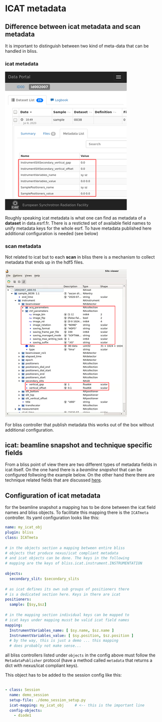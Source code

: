 # ICAT metadata

## Difference between icat metadata and scan metadata
It is important to distinguish between two kind of meta-data that can be
handled in bliss.

### icat metadata
![data.esrf.fr screenshot](img/icat_metadata.png)

Roughly speaking icat metadata is what one can find as metadata of a
**dataset** in data.esrf.fr. There is a resticted set of available field names 
to unify metadata keys for the whole esrf. To have metadata published here
additional configuration is needed (see below)

### scan metadata
Not related to icat but to each **scan** in bliss there is a mechanism to 
collect metadata that ends up in the hdf5 files.

![silx metadata screenshot](img/scan_meta_in_h5.png)

For bliss controller that publish metadata this works out of the box without 
additional configuration.

## icat: beamline snapshot and technique specific fields

From a bliss point of view there are two different types of metadata fields in 
icat itself. On the one hand there is a *beamline snapshot* that can be configured
follwoing the example below. On the other hand there there are technique related fields that
are discussed [here](dev_data_set.md).

## Configuration of icat metadata 

for the beamline snapshot a mapping has to be done between the icat field names and
bliss objects. To facilitate this mapping there is the `ICATmeta` controller. Its yaml configuration
looks like this:

```yaml
name: my_icat_obj
plugin: bliss
class: ICATmeta

# in the objects section a mapping between entire bliss
# objects that produce nexus/icat compliant metadata
# and icat objects can be done. The keys in the following
# mapping are the keys of bliss.icat.instrument.INSTRUMENTATION

objects:
  secondary_slit: $secondary_slits

# as icat defines its own sub groups of positioners there
# is a dedicated section here. Keys in there are icat 
positioners:
  sample: [$sy,$sz]

# in the mapping section individual keys can be mapped to 
# icat keys under mapping musst be valid icat field names
mapping:
  InstrumentVariables_name: [ $sy.name, $sz.name ]
  InstrumentVariables_value: [ $sy.position, $sz.position ]
  # by the way, this is just a demo ... this mapping
  # does probably not make sense...
```

all bliss controllers listed under `objects` in the config above must follow the `MetadataPublisher` 
protocol (have a method called `metadata` that returns a dict with nexus/icat compliant keys). 

This object has to be added to the session config like this:

```yaml

- class: Session
  name: demo_session
  setup-file: ./demo_session_setup.py
  icat-mapping: my_icat_obj     # <-- this is the important line
  config-objects: 
    - diode1
```


